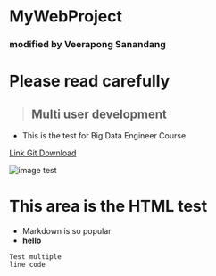 # MyWebProject
<h3> modified by Veerapong Sanandang </h3>


# Please read carefully
> ## Multi user development
* This is the test for Big Data Engineer Course

[Link Git Download](https://git-scm.com/download/win)

![image test](https://git-scm.com/images/icons/nav-download-gui.png)




<h1> This area is the HTML test </h1>
<ul stype="list-stype-type:disc;">
  <li> Markdown is so popular </li>
  <li> <b> hello </b> </li>
</ul>

```
Test multiple
line code
